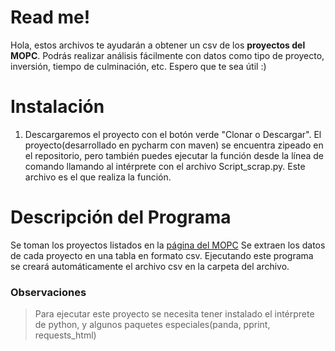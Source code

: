﻿# Read me!

Hola, estos archivos te ayudarán a obtener un csv de los **proyectos del MOPC**. Podrás realizar análisis fácilmente con datos como tipo de proyecto, inversión, tiempo de culminación, etc. Espero que te sea útil :)  


# Instalación

1. Descargaremos el proyecto con el botón verde "Clonar o Descargar". El proyecto(desarrollado en pycharm con maven) se encuentra zipeado en el repositorio, pero también puedes ejecutar la función desde la línea de comando llamando al intérprete con el archivo Script_scrap.py. Este archivo es el que realiza la función.  

# Descripción del Programa
Se toman los proyectos listados en la [página del MOPC](https://tembiapo.mopc.gov.py)  Se extraen los datos de cada proyecto en una tabla en formato csv.
Ejecutando este programa se creará automáticamente el archivo csv en la carpeta del archivo. 

### Observaciones
> Para ejecutar este proyecto se necesita tener instalado el intérprete de python, y algunos paquetes especiales(panda, pprint, requests_html)

